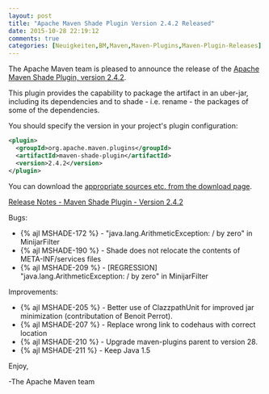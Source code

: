 ```yaml
---
layout: post
title: "Apache Maven Shade Plugin Version 2.4.2 Released"
date: 2015-10-28 22:19:12
comments: true
categories: [Neuigkeiten,BM,Maven,Maven-Plugins,Maven-Plugin-Releases]
---
```

The Apache Maven team is pleased to announce the release of the [Apache
Maven Shade Plugin, version 2.4.2](http://maven.apache.org/plugins/maven-shade-plugin/).

This plugin provides the capability to package the artifact in an uber-jar,
including its dependencies and to shade - i.e. rename - the packages of some of
the dependencies.

You should specify the version in your project's plugin configuration:

``` xml
<plugin>
  <groupId>org.apache.maven.plugins</groupId>
  <artifactId>maven-shade-plugin</artifactId>
  <version>2.4.2</version>
</plugin>
```

<!-- more -->

You can download the [appropriate sources etc. from the download page](http://maven.apache.org/plugins/maven-shade-plugin/download.cgi).
 
[Release Notes - Maven Shade Plugin - Version 2.4.2](https://issues.apache.org/jira/secure/ReleaseNote.jspa?projectId=12317921&version=12333008)

Bugs:

 * {% ajl MSHADE-172 %} -  "java.lang.ArithmeticException: / by zero" in MinijarFilter
 * {% ajl MSHADE-190 %} -  Shade does not relocate the contents of META-INF/services files
 * {% ajl MSHADE-209 %} -  [REGRESSION] "java.lang.ArithmeticException: / by zero" in MinijarFilter

Improvements:

 * {% ajl MSHADE-205 %} -  Better use of ClazzpathUnit for improved jar minimization (contributation of Benoit Perrot).
 * {% ajl MSHADE-207 %} -  Replace wrong link to codehaus with correct location
 * {% ajl MSHADE-210 %} -  Upgrade maven-plugins parent to version 28.
 * {% ajl MSHADE-211 %} -  Keep Java 1.5


Enjoy,

-The Apache Maven team
